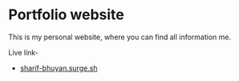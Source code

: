 # Portfolio website

This is my personal website, where you can find all information me.

Live link-

- [sharif-bhuyan.surge.sh](https://sharif-bhuyan.surge.sh) 
